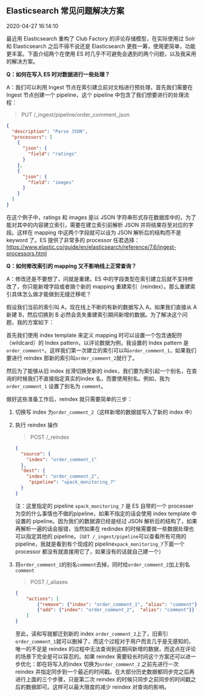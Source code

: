 ## Elasticsearch 常见问题解决方案

2020-04-27 16:14:10

最近用 Elasticsearch 重构了 Club Factory 的评论存储模型，在实际使用过 Solr 和 Elasticsearch 之后不得不说还是 Elasticsearch 更胜一筹，使用更简单，功能更丰富。下面介绍两个在使用 ES 时几乎不可避免会遇到的两个问题，以及我采用的解决方案。

**Q：如何在写入 ES 时对数据进行一些处理？**

A：我们可以利用 Ingest 节点在索引建立前对文档进行预处理，首先我们需要在 Ingest 节点创建一个 pipeline，这个 pipeline 中包含了我们想要进行的处理流程：

> PUT  /_ingest/pipeline/order_comment_json

```json
{
  "description": "Parse JSON",
  "processors": [
    {
      "json": {
        "field": "ratings"
      }
    },
    {
      "json": {
        "field": "images"
      }
    }
  ]
}
```

在这个例子中，ratings 和 images 是以 JSON 字符串形式存在数据库中的，为了能对其中的内容建立索引，需要在建立索引前解析 JSON 并将结果存至对应的字段。这样在 mapping 中这两个字段就可以设为 JSON 解析后的结构而不是 keyword 了。ES 提供了非常多的 processor 任君选择：https://www.elastic.co/guide/en/elasticsearch/reference/7.6/ingest-processors.html

**Q：如何修改索引的 mapping 又不影响线上正常查询？**

A：修改还是不要想了，问就是重建。ES 中的字段类型在索引建立后就不支持修改了，你只能新增字段或者搞个新的 mapping 重建索引（reindex）。那么重建索引具体怎么做才能做到无缝迁移呢？

假设我们当前的索引叫 A，现在线上不断的有新的数据写入 A。如果我们直接从 A 新建 B，然后切换到 B 必然会丢失重建索引期间新增的数据。为了解决这个问题，我的方案如下：

首先我们使用 index template 来定义 mapping 时可以设置一个包含通配符（wildcard）的 Index pattern，以评论数据为例，我设置的 Index pattern 是`order_comment*`。这样我们第一次建立的索引可以叫`order_comment_1`，如果我们要进行 reindex 那新的索引叫`order_comment_2`就行了。

然后为了能够从旧 index 丝滑切换至新的 index，我们要为索引起一个别名，在查询的时候我们不直接指定真实的index 名，而要使用别名。例如，我为 `order_comment_1` 设置了别名为 `comment`。

做好这些准备工作后，reindex 就只需要简单的三步：

1. 切换写 index 为`order_comment_2`（这样新增的数据就写入了新的 index 中）

2. 执行 reindex 操作

   > POST  /_reindex

   ```json
   {
     "source": {
       "index": "order_comment_1"
     },
     "dest": {
       "index": "order_comment_2",
   		"pipeline": "xpack_monitoring_7"
     }
   }
   ```

   注：这里指定的 pipeline `xpack_monitoring_7` 是 ES 自带的一个 processer 为空的什么事情也不做的pipeline，如果不指定的话会使用 index template 中设置的 pipeline。因为我们的数据源已经是经过 JSON 解析后的结构了，如果再解析一遍的话会报错，当然如果在 redindex 的时候需要做一些数据处理也可以指定其他的 pipeline。（`GET /_ingest/pipeline`可以查看所有可用的 pipeline，我就是看到有个现成的 pipeline`xpack_monitoring_7`下面一个 processor 都没有就直接用它了，如果没有的话就自己建一个）

3. 将`order_comment_1`的别名`comment`去掉，同时给`order_comment_2`加上别名`comment`

   > POST  /_aliases

   ```json
   {
       "actions": [
           {"remove": {"index": "order_comment_1", "alias": "comment"}},
           {"add": {"index": "order_comment_2",  "alias": "comment"}}
       ]
   }
   ```
   
   至此，读和写就都迁到新的 index `order_comment_2`上了，旧索引`order_comment_1`就可以删掉了，而这个过程对于用户而言几乎是无感知的，唯一的不足是 reindex 的过程中无法查询到这期间新增的数据，而这点在评论的场景下完全是可以容忍的。如果 reindex 需要较长时间这个方案还可以进一步优化：即在将写入的index 切换为`order_comment_2` 之前先进行一次 reindex 并指定同步到一个最近的时间戳。在大部分历史数据都同步完之后再进行上面的三个步骤，只是第二次 reindex 的时候只同步之前同步的时间戳之后的数据即可。这样可以最大限度的减少 reindex 对查询的影响。